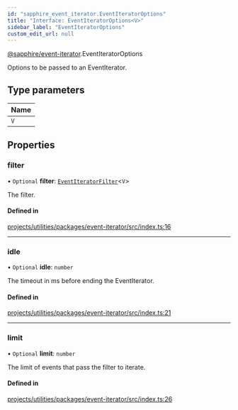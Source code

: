```yaml
---
id: "sapphire_event_iterator.EventIteratorOptions"
title: "Interface: EventIteratorOptions<V>"
sidebar_label: "EventIteratorOptions"
custom_edit_url: null
---
```


[@sapphire/event-iterator](../modules/sapphire_event_iterator).EventIteratorOptions

Options to be passed to an EventIterator.

## Type parameters

| Name |
| :------ |
| `V` |

## Properties

### filter

• `Optional` **filter**: [`EventIteratorFilter`](../modules/sapphire_event_iterator#eventiteratorfilter)<`V`\>

The filter.

#### Defined in

[projects/utilities/packages/event-iterator/src/index.ts:16](https://github.com/sapphiredev/utilities/blob/8a451b58/packages/event-iterator/src/index.ts#L16)

___

### idle

• `Optional` **idle**: `number`

The timeout in ms before ending the EventIterator.

#### Defined in

[projects/utilities/packages/event-iterator/src/index.ts:21](https://github.com/sapphiredev/utilities/blob/8a451b58/packages/event-iterator/src/index.ts#L21)

___

### limit

• `Optional` **limit**: `number`

The limit of events that pass the filter to iterate.

#### Defined in

[projects/utilities/packages/event-iterator/src/index.ts:26](https://github.com/sapphiredev/utilities/blob/8a451b58/packages/event-iterator/src/index.ts#L26)
